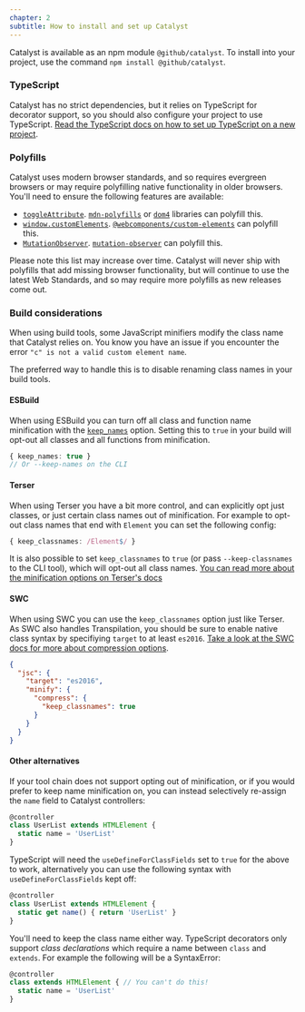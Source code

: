 ```yaml
---
chapter: 2
subtitle: How to install and set up Catalyst
---
```


Catalyst is available as an npm module `@github/catalyst`. To install into your project, use the command `npm install @github/catalyst`. 

### TypeScript

Catalyst has no strict dependencies, but it relies on TypeScript for decorator support, so you should also configure your project to use TypeScript. [Read the TypeScript docs on how to set up TypeScript on a new project](https://www.typescriptlang.org/docs/home.html).

### Polyfills

Catalyst uses modern browser standards, and so requires evergreen browsers or may require polyfilling native functionality in older browsers. You'll need to ensure the following features are available:

 - [`toggleAttribute`](https://caniuse.com/#search=toggleAttribute). [`mdn-polyfills`](https://github.com/msn0/mdn-polyfills) or [`dom4`](https://github.com/WebReflection/dom4) libraries can polyfill this.
 - [`window.customElements`](https://caniuse.com/#search=customElements). [`@webcomponents/custom-elements`](https://github.com/webcomponents/polyfills/tree/master/packages/custom-elements) can polyfill this.
 - [`MutationObserver`](https://caniuse.com/#search=MutationObserver). [`mutation-observer`](https://github.com/webmodules/mutation-observer) can polyfill this.

Please note this list may increase over time. Catalyst will never ship with polyfills that add missing browser functionality, but will continue to use the latest Web Standards, and so may require more polyfills as new releases come out.

### Build considerations

When using build tools, some JavaScript minifiers modify the class name that Catalyst relies on. You know you have an issue if you encounter the error `"c" is not a valid custom element name`.

The preferred way to handle this is to disable renaming class names in your build tools.

#### ESBuild

When using ESBuild you can turn off all class and function name minification with the [`keep_names`](https://esbuild.github.io/api/#keep-names) option. Setting this to `true` in your build will opt-out all classes and all functions from minification.


```ts
{ keep_names: true }
// Or --keep-names on the CLI
```

#### Terser

When using Terser you have a bit more control, and can explicitly opt just classes, or just certain class names out of minification. For example to opt-out class names that end with `Element` you can set the following config:

```ts
{ keep_classnames: /Element$/ }
```

It is also possible to set `keep_classnames` to `true` (or pass `--keep-classnames` to the CLI tool), which will opt-out all class names. [You can read more about the minification options on Terser's docs](https://terser.org/docs/api-reference#minify-options)

#### SWC

When using SWC you can use the `keep_classnames` option just like Terser. As SWC also handles Transpilation, you should be sure to enable native class syntax by specifiying `target` to at least `es2016`. [Take a look at the SWC docs for more about compression options](https://swc.rs/docs/configuration/minification#jscminifycompress).

```json
{
  "jsc": {
    "target": "es2016",
    "minify": {
      "compress": {
        "keep_classnames": true
      }
    }
  }
}
```

#### Other alternatives

If your tool chain does not support opting out of minification, or if you would prefer to keep name minification on, you can instead selectively re-assign the `name` field to Catalyst controllers:

```ts
@controller
class UserList extends HTMLElement {
  static name = 'UserList'
}
```

TypeScript will need the `useDefineForClassFields` set to `true` for the above to work, alternatively you can use the following syntax with `useDefineForClassFields` kept off:

```ts
@controller
class UserList extends HTMLElement {
  static get name() { return 'UserList' }
}
```

You'll need to keep the class name either way. TypeScript decorators only support _class declarations_ which require a name between `class` and `extends`. For example the following will be a SyntaxError:

```ts
@controller
class extends HTMLElement { // You can't do this!
  static name = 'UserList'
}
```


